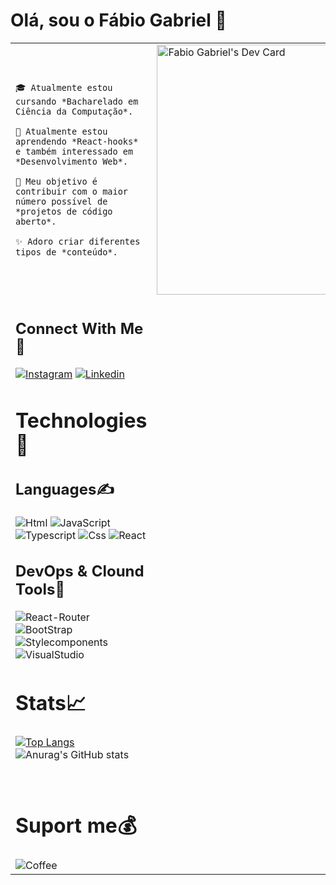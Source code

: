 # Olá, sou o Fábio Gabriel 👋
<table> 
<tr> 
  <td valign="center"> 

    🎓 Atualmente estou cursando *Bacharelado em Ciência da Computação*.

    🌱 Atualmente estou aprendendo *React-hooks*  e também interessado em *Desenvolvimento Web*.

    🎯 Meu objetivo é contribuir com o maior número possível de *projetos de código aberto*.

    ✨ Adoro criar diferentes tipos de *conteúdo*. 
<td > 
<a href="https://app.daily.dev/Bielbarrs"><img src="https://api.daily.dev/devcards/065ec401032547b49b2d51e01efd85b1.png?r=0sn" width="400" alt="Fabio Gabriel's Dev Card"/></a>   </td>
</tr> 
<td>

## Connect With Me📲

[![Instagram](https://img.shields.io/badge/Instagram-E4405F?style=for-the-badge&logo=instagram&logoColor=white)](https://www.instagram.com/bielbarrs/)
[![Linkedin](https://img.shields.io/badge/LinkedIn-0077B5?style=for-the-badge&logo=linkedin&logoColor=white)](https://www.linkedin.com/in/f%C3%A1bio-gabriel-774bb4249/)<br/>

# Technologies🚀

## Languages✍️

<div style="display: initial_block">
<img alt="Html" src="https://img.shields.io/badge/HTML5-E34F26?style=for-the-badge&logo=html5&logoColor=white"/>
<img alt="JavaScript" src="https://img.shields.io/badge/JavaScript-323330?style=for-the-badge&logo=javascript&logoColor=F7DF1E"/>
<img alt="Typescript" src="https://img.shields.io/badge/TypeScript-007ACC?style=for-the-badge&logo=typescript&logoColor=white"/>
<img alt="Css" src="https://img.shields.io/badge/CSS3-1572B6?style=for-the-badge&logo=css3&logoColor=white"/>
<img alt="React" src="https://img.shields.io/badge/React-20232A?style=for-the-badge&logo=react&logoColor=61DAFB"/>


<br/>


## DevOps & Clound Tools🔧

<img alt="React-Router" src="https://img.shields.io/badge/React_Router-CA4245?style=for-the-badge&logo=react-router&logoColor=white"/>
<img alt="BootStrap" src="https://img.shields.io/badge/Bootstrap-563D7C?style=for-the-badge&logo=bootstrap&logoColor=white"/>
<img alt="Stylecomponents" src="https://img.shields.io/badge/styled--components-DB7093?style=for-the-badge&logo=styled-components&logoColor=white"/>
<img alt="VisualStudio" src="https://img.shields.io/badge/Visual_Studio-5C2D91?style=for-the-badge&logo=visual%20studio&logoColor=white"/>


<br/>

# Stats📈

[![Top Langs](https://github-readme-stats.vercel.app/api/top-langs/?username=FGabriel0&layout=compact)](https://github.com/anuraghazra/github-readme-stats)
![Anurag's GitHub stats](https://github-readme-stats.vercel.app/api?username=FGabriel0&show_icons=true&theme=radical)


<br/>

# Suport me💰
<img alt="Coffee" src="https://img.shields.io/badge/Buy_Me_A_Coffee-FFDD00?style=for-the-badge&logo=buy-me-a-coffee&logoColor=black"/>

</td>
</tabela>




